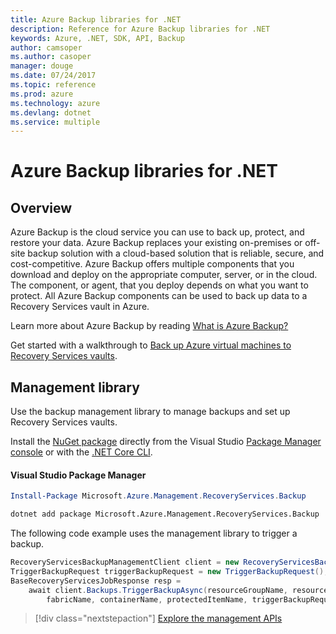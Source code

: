```yaml
---
title: Azure Backup libraries for .NET
description: Reference for Azure Backup libraries for .NET
keywords: Azure, .NET, SDK, API, Backup
author: camsoper
ms.author: casoper
manager: douge
ms.date: 07/24/2017
ms.topic: reference
ms.prod: azure
ms.technology: azure
ms.devlang: dotnet
ms.service: multiple
---
```


# Azure Backup libraries for .NET

## Overview

Azure Backup is the cloud service you can use to back up, protect, and restore your data. Azure Backup replaces your existing on-premises or off-site backup solution with a cloud-based solution that is reliable, secure, and cost-competitive. Azure Backup offers multiple components that you download and deploy on the appropriate computer, server, or in the cloud. The component, or agent, that you deploy depends on what you want to protect. All Azure Backup components can be used to back up data to a Recovery Services vault in Azure.

Learn more about Azure Backup by reading [What is Azure Backup?](/azure/backup/backup-introduction-to-azure-backup)

Get started with a walkthrough to [Back up Azure virtual machines to Recovery Services vaults](/azure/backup/backup-azure-vms-first-look-arm).

## Management library

Use the backup management library to manage backups and set up Recovery Services vaults.

Install the [NuGet package](https://www.nuget.org/packages/Microsoft.Azure.Management.RecoveryServices.Backup) directly from the Visual Studio [Package Manager console][PackageManager] or with the [.NET Core CLI][DotNetCLI].

#### Visual Studio Package Manager

```powershell
Install-Package Microsoft.Azure.Management.RecoveryServices.Backup
```

```bash
dotnet add package Microsoft.Azure.Management.RecoveryServices.Backup
```

The following code example uses the management library to trigger a backup.

```csharp
RecoveryServicesBackupManagementClient client = new RecoveryServicesBackupManagementClient(credentials);
TriggerBackupRequest triggerBackupRequest = new TriggerBackupRequest();
BaseRecoveryServicesJobResponse resp =
    await client.Backups.TriggerBackupAsync(resourceGroupName, resourceName, null,
        fabricName, containerName, protectedItemName, triggerBackupRequest);
```

> [!div class="nextstepaction"]
> [Explore the management APIs](/dotnet/api/overview/azure/backup/management)

[PackageManager]: https://docs.microsoft.com/nuget/tools/package-manager-console
[DotNetCLI]: https://docs.microsoft.com/dotnet/core/tools/dotnet-add-package
